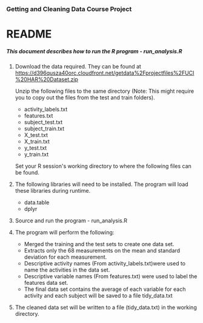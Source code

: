 ### Getting and Cleaning Data Course Project
# README

##### This document describes how to run the R program - run_analysis.R


1. Download the data required. They can be found at https://d396qusza40orc.cloudfront.net/getdata%2Fprojectfiles%2FUCI%20HAR%20Dataset.zip 

	Unzip the following files to the same directory (Note: This might require you to copy out the files from the test and train folders).

	* activity_labels.txt
	* features.txt
	* subject_test.txt
	* subject_train.txt
	* X_test.txt
	* X_train.txt
	* y_test.txt
	* y_train.txt
	
	Set your R session's working directory to where the following files can be found.

2. The following libraries will need to be installed. The program will load these libraries during runtime.
	* data.table
	* dplyr

3. Source and run the program - run_analysis.R

4. The program will perform the following:

	* Merged the training and the test sets to create one data set.
	* Extracts only the 68 measurements on the mean and standard deviation for each measurement.
	* Descriptive activity names (From activity_labels.txt)were used to name the activities in the data set.
	* Descriptive variable names (From features.txt) were used to label the features data set.
	* The final data set contains the average of each variable for each activity and each subject will be saved to a file tidy_data.txt

5. The cleaned data set will be written to a file (tidy_data.txt) in the working directory.
